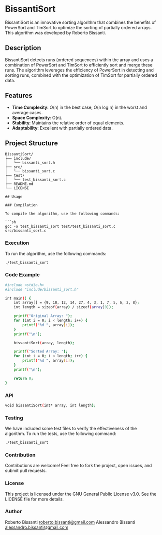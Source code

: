 # BissantiSort

BissantiSort is an innovative sorting algorithm that combines the benefits of PowerSort and TimSort to optimize the sorting of partially ordered arrays. This algorithm was developed by Roberto Bissanti.

## Description

BissantiSort detects runs (ordered sequences) within the array and uses a combination of PowerSort and TimSort to efficiently sort and merge these runs. The algorithm leverages the efficiency of PowerSort in detecting and sorting runs, combined with the optimization of TimSort for partially ordered data.

## Features

- **Time Complexity**: O(n) in the best case, O(n log n) in the worst and average cases.
- **Space Complexity**: O(n).
- **Stability**: Maintains the relative order of equal elements.
- **Adaptability**: Excellent with partially ordered data.

## Project Structure

```plaintext
BissantiSort/
├── include/
│   └── bissanti_sort.h
├── src/
│   └── bissanti_sort.c
├── test/
│   └── test_bissanti_sort.c
├── README.md
└── LICENSE

## Usage

### Compilation

To compile the algorithm, use the following commands:

```sh
gcc -o test_bissanti_sort test/test_bissanti_sort.c src/bissanti_sort.c

```

### Execution

To run the algorithm, use the following commands:

```sh
./test_bissanti_sort
```

### Code Example

```sh
#include <stdio.h>
#include "include/bissanti_sort.h"

int main() {
    int array[] = {9, 10, 12, 14, 27, 4, 3, 1, 7, 5, 6, 2, 8};
    int length = sizeof(array) / sizeof(array[0]);

    printf("Original Array: ");
    for (int i = 0; i < length; i++) {
        printf("%d ", array[i]);
    }
    printf("\n");

    bissantiSort(array, length);

    printf("Sorted Array: ");
    for (int i = 0; i < length; i++) {
        printf("%d ", array[i]);
    }
    printf("\n");

    return 0;
}
```

### API

```sh
void bissantiSort(int* array, int length);
```

### Testing

We have included some test files to verify the effectiveness of the algorithm. To run the tests, use the following command:

```sh
./test_bissanti_sort
```

### Contribution

Contributions are welcome! Feel free to fork the project, open issues, and submit pull requests.

### License

This project is licensed under the GNU General Public License v3.0. See the LICENSE file for more details.

### Author

Roberto Bissanti
<roberto.bissanti@gmail.com>
Alessandro Bissanti
<alessandro.bissanti@gmail.com>
